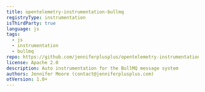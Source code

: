 ```yaml
---
title: opentelemetry-instrumentation-bullmq
registryType: instrumentation
isThirdParty: true
language: js
tags:
  - js
  - instrumentation
  - bullmq
repo: https://github.com/jenniferplusplus/opentelemetry-instrumentation-bullmq
license: Apache 2.0
description: Auto instrumentation for the BullMQ message system
authors: Jennifer Moore (contact@jenniferplusplus.com)
otVersion: 1.0+
---
```

